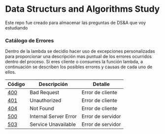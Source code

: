 # Data Structurs and Algorithms Study
Este repo fue creado para almacenar las preguntas de DS&A que voy estudiando

### Catálogo de Errores
Dentro de la lambda se decidio hacer uso de excepciones personalizadas para proporcionar una descripción mas puntual de los errores ocurridos dentro del proceso. Si eres cliente o consumes la función lambda, a continuación se describen los posibles errores y causas de cada uno de ellos.

| Código      | Descripción |Detalle|
| ----------- | ----------- | ----------- |
| [400](./docs/readmes/README_errors.md#error-400)   | Bad Request        |Error de cliente|
| [401](./docs/readmes/README_errors.md#error-401)   | Unauthorized        |Error de cliente|
| [404](./docs/readmes/README_errors.md#error-404)      | Not Found       |Error de cliente|
| [500](./docs/readmes/README_errors.md#error-500)   | Internal Server Error|Error de servidor|
| [503](./docs/readmes/README_errors.md#error-503)   | Service Unavailable|Error de servidor|